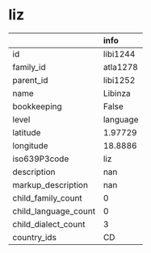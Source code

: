 # liz
|                      | info     |
|:---------------------|:---------|
| id                   | libi1244 |
| family_id            | atla1278 |
| parent_id            | libi1252 |
| name                 | Libinza  |
| bookkeeping          | False    |
| level                | language |
| latitude             | 1.97729  |
| longitude            | 18.8886  |
| iso639P3code         | liz      |
| description          | nan      |
| markup_description   | nan      |
| child_family_count   | 0        |
| child_language_count | 0        |
| child_dialect_count  | 3        |
| country_ids          | CD       |